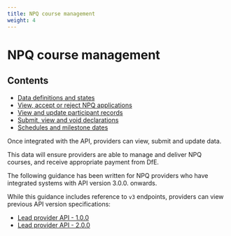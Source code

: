 ```yaml
---
title: NPQ course management
weight: 4
---
```


# NPQ course management

## Contents

* [Data definitions and states](/api-reference/npq/definitions-and-states)
* [View, accept or reject NPQ applications](/api-reference/npq/guidance/#view-accept-or-reject-npq-applications)
* [View and update participant records](/api-reference/npq/guidance/#view-and-update-participant-data)
* [Submit, view and void declarations](/api-reference/npq/guidance/#submit-view-and-void-declarations)
* [Schedules and milestone dates](/api-reference/npq/schedules-and-milestone-dates)

Once integrated with the API, providers can view, submit and update data. 

This data will ensure providers are able to manage and deliver NPQ courses, and receive appropriate payment from DfE.

<div class="govuk-inset-text">The following guidance has been written for NPQ providers who have integrated systems with API version 3.0.0. onwards. </div>

While this guidance includes reference to `v3` endpoints, providers can view previous API version specifications:

* [Lead provider API - 1.0.0](api-reference/reference-v1)
* [Lead provider API - 2.0.0](api-reference/reference-v2)
